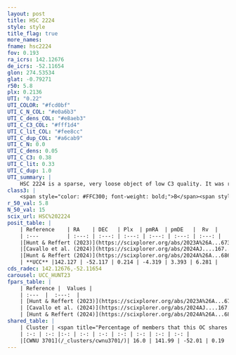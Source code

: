 ```yaml
---
layout: post
title: HSC 2224
style: style
title_flag: true
more_names: 
fname: hsc2224
fov: 0.193
ra_icrs: 142.12676
de_icrs: -52.11654
glon: 274.53534
glat: -0.79271
r50: 5.8
plx: 0.2136
UTI: "0.22"
UTI_COLOR: "#fcd0bf"
UTI_C_N_COL: "#e0a6b3"
UTI_C_dens_COL: "#e8aeb3"
UTI_C_C3_COL: "#fff1d4"
UTI_C_lit_COL: "#fee8cc"
UTI_C_dup_COL: "#a6cab9"
UTI_C_N: 0.0
UTI_C_dens: 0.05
UTI_C_C3: 0.38
UTI_C_lit: 0.33
UTI_C_dup: 1.0
UTI_summary: |
    HSC 2224 is a sparse, very loose object of low C3 quality. It was recently reported in the literature. This object shares a small percentage of members with a later reported entry.<br><br><span style="color: #99180f; font-weight: bold;">Warning: </span>contains less than 25 stars with <i>P>0.5</i> estimated.
class3: |
    <span style="color: #FFC300; font-weight: bold;">B</span><span style="color: red; font-weight: bold;">C</span>
r_50_val: 5.8
N_50_val: 15
scix_url: HSC%202224
posit_table: |
    | Reference    | RA    | DEC   | Plx  | pmRA  | pmDE   |  Rv  |
    | :---         | :---: | :---: | :---: | :---: | :---: | :---: |
    |[Hunt & Reffert (2023)](https://scixplorer.org/abs/2023A%26A...673A.114H) | 142.11 | -52.118 | 0.207 | -4.293 | 3.396 | -- |
    |[Cavallo et al. (2024)](https://scixplorer.org/abs/2024AJ....167...12C) | 142.117 | -52.054 | 0.207 | -- | -- | -- |
    |[Hunt & Reffert (2024)](https://scixplorer.org/abs/2024A%26A...686A..42H) | 142.11 | -52.118 | 0.207 | -4.293 | 3.396 | -- |
    | **UCC** |142.127 | -52.117 | 0.214 | -4.319 | 3.393 | 6.281 | 
cds_radec: 142.12676,-52.11654
carousel: UCC_HUNT23
fpars_table: |
    | Reference |  Values |
    | :---  |  :---:  |
    | [Hunt & Reffert (2023)](https://scixplorer.org/abs/2023A%26A...673A.114H) | `AV50=2.883, diffAV50=1.136, MOD50=13.107, logAge50=7.349` |
    | [Cavallo et al. (2024)](https://scixplorer.org/abs/2024AJ....167...12C) | `AV50=2.66, dMod50=12.88, logAge50=8.16, [Fe/H]50=0.1` |
    | [Hunt & Reffert (2024)](https://scixplorer.org/abs/2024A%26A...686A..42H) | `MassJ=178.755` |
shared_table: |
    | Cluster | <span title="Percentage of members that this OC shares with the ones listed">%</span>   | RA   | DEC   | Plx   | pmRA  | pmDE  | Rv | UTI |
    | :-: | :-: |:-: | :-: | :-: | :-: | :-: | :-: | :-: |
    |[CWNU 3701](/_clusters/cwnu3701/)| 16.0 | 141.99 | -52.01 | 0.19 | -4.44 | 3.42 | 32.95 |0.09 |
---
```

